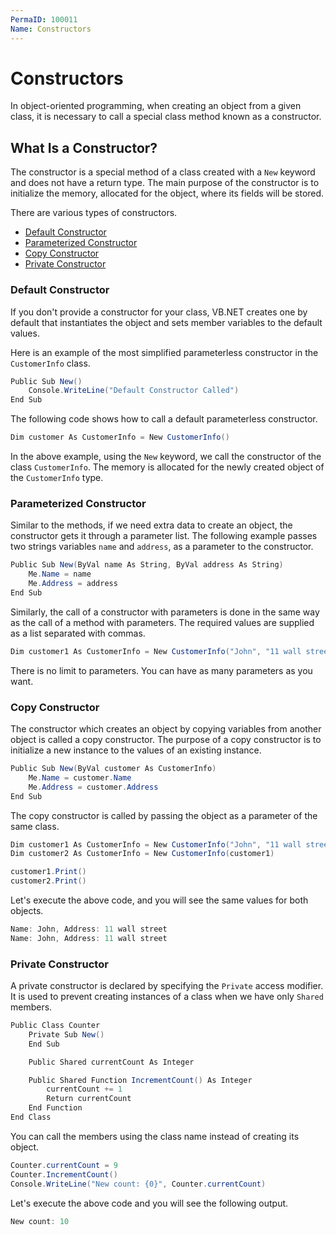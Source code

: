 ```yaml
---
PermaID: 100011
Name: Constructors
---
```


# Constructors

In object-oriented programming, when creating an object from a given class, it is necessary to call a special class method known as a constructor.

## What Is a Constructor?

The constructor is a special method of a class created with a `New` keyword and does not have a return type. The main purpose of the constructor is to initialize the memory, allocated for the object, where its fields will be stored.

There are various types of constructors.

 - [Default Constructor](#default-constructor)
 - [Parameterized Constructor](#parameterized-constructor)
 - [Copy Constructor](#copy-constructor)
 - [Private Constructor](#private-constructor)

### Default Constructor

If you don't provide a constructor for your class, VB.NET creates one by default that instantiates the object and sets member variables to the default values.

Here is an example of the most simplified parameterless constructor in the `CustomerInfo` class.

```csharp
Public Sub New()
    Console.WriteLine("Default Constructor Called")
End Sub
```

The following code shows how to call a default parameterless constructor.

```csharp
Dim customer As CustomerInfo = New CustomerInfo()
```

In the above example, using the `New` keyword, we call the constructor of the class `CustomerInfo`. The memory is allocated for the newly created object of the `CustomerInfo` type.

### Parameterized Constructor

Similar to the methods, if we need extra data to create an object, the constructor gets it through a parameter list. The following example passes two strings variables `name` and `address`, as a parameter to the constructor.

```csharp
Public Sub New(ByVal name As String, ByVal address As String)
    Me.Name = name
    Me.Address = address
End Sub
```

Similarly, the call of a constructor with parameters is done in the same way as the call of a method with parameters. The required values are supplied as a list separated with commas.

```csharp
Dim customer1 As CustomerInfo = New CustomerInfo("John", "11 wall street")
```

There is no limit to parameters. You can have as many parameters as you want.

### Copy Constructor

The constructor which creates an object by copying variables from another object is called a copy constructor. The purpose of a copy constructor is to initialize a new instance to the values of an existing instance.

```csharp
Public Sub New(ByVal customer As CustomerInfo)
    Me.Name = customer.Name
    Me.Address = customer.Address
End Sub
```

The copy constructor is called by passing the object as a parameter of the same class.

```csharp
Dim customer1 As CustomerInfo = New CustomerInfo("John", "11 wall street")
Dim customer2 As CustomerInfo = New CustomerInfo(customer1)

customer1.Print()
customer2.Print()
```

Let's execute the above code, and you will see the same values for both objects.

```csharp
Name: John, Address: 11 wall street
Name: John, Address: 11 wall street
```

### Private Constructor

A private constructor is declared by specifying the `Private` access modifier. It is used to prevent creating instances of a class when we have only `Shared` members. 

```csharp
Public Class Counter
    Private Sub New()
    End Sub

    Public Shared currentCount As Integer

    Public Shared Function IncrementCount() As Integer
        currentCount += 1
        Return currentCount
    End Function
End Class
```

You can call the members using the class name instead of creating its object.

```csharp
Counter.currentCount = 9
Counter.IncrementCount()
Console.WriteLine("New count: {0}", Counter.currentCount)
```

Let's execute the above code and you will see the following output.

```csharp
New count: 10
```
